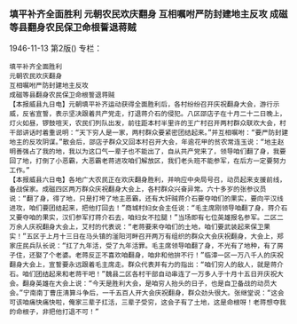 ### 填平补齐全面胜利  元朝农民欢庆翻身  互相嘱咐严防封建地主反攻  成磁等县翻身农民保卫命根誓退蒋贼

1946-11-13
第2版()
专栏：

    填平补齐全面胜利
    元朝农民欢庆翻身
    互相嘱咐严防封建地主反攻
    成磁等县翻身农民保卫命根誓退蒋贼
    【本报威县九日电】元朝填平补齐运动获得全面胜利后，各村纷纷召开庆祝翻身大会，游行示威，反省宣誓，表示坚决跟着共产党走，打退蒋介石的侵犯。八区邵店子在十月二十二日晚上，灯火如昼，锣鼓喧天，农民们列队出发，前往距本村半里许的王广村召开两村群众联欢大会，村干部讲话时着重说明：“天下穷人是一家，两村群众要紧密团结起来。”并互相嘱咐：“要严防封建地主的反攻阴谋。”散会后，邵店子群众又回本村召开大会，年逾花甲的贫农常连玉说：“地主赵明善强占了我的地，我以为这口气一辈子也不能出了，自从共产党来了，领导咱们翻了身，我要回了地，打倒了小恶霸，大恶霸老蒋进攻咱们解放区，我们老头班不能参军，在后方一定要努力工作。”
    【本报威县六日电】各地广大农民正在欢庆翻身胜利，并响应中央局号召，动员起来支援前线，备战保家。成磁四区两万群众庆祝翻身大会上，各村群众兴奋异常。六十多岁的张参议员说：“翻了身，得了地，只是打垮了地主恶霸，还有大奸贼蒋介石要夺咱们的果实，要向平汉线进攻，咱们要团结起来，把他打回去！”商城村妇女会主任说：“毛主席刚领导咱翻了身，蒋介石又要夺咱的果实，汉们参军打蒋介石去，咱妇女不拉腿！”当场即有七位英雄报名参军。二区二万余人庆祝翻身大会上，艾村的代表说：“老蒋要来夺咱们的土地，咱们要武装起来保卫果实！”五区于上月十三日在马头镇的滏阳河畔召开两万有组织的群众大会庆祝翻身，大会上，郑家庄民兵队长说：“扛了九年活，受了九年活罪。毛主席领导咱翻了身，不光有了地种，有了房子住，还娶了个老婆。老蒋反正不喜欢咱翻身，咱非和他拚不行！”临漳一区一万八千人的庆祝翻身大会上，宣誓要永远跟着毛主席走。群众代表并有力的指出：“咱们穷人的敌人，就是蒋介石。咱们团结起来和老蒋干吧！”魏县二区各村干部自动串连了一万多人于十月十五日开庆祝大会。翻身英雄在大会上说：“今天是胜利大会，是咱穷人抬头的日子，也是自卫备战的动员大会。”宁南南丁曹庄清算斗争后，一千五百人开大会庆祝翻身，群众劲头很大。张继堂说：“这会可该咱痛快痛快啦，俺家三辈子扛活，三辈子受穷，这会子有了土地，这是命根呀！老蒋想夺我的命根子，非把他打退不可！”
